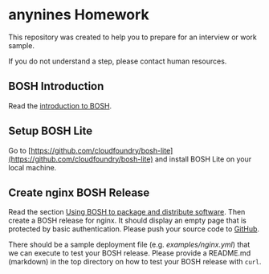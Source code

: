 # anynines Homework

This repository was created to help you to prepare for an interview or work sample.

If you do not understand a step, please contact human resources.

## BOSH Introduction

Read the [introduction to BOSH](https://bosh.io/docs#intro).

## Setup BOSH Lite

Go to [https://github.com/cloudfoundry/bosh-lite](https://github.com/cloudfoundry/bosh-lite) and install BOSH Lite on your local machine.

## Create nginx BOSH Release

Read the section [Using BOSH to package and distribute software](https://bosh.io/docs#release).
Then create a BOSH release for nginx. It should display an empty page that is protected by basic authentication.
Please push your source code to [GitHub](https://github.com/).

There should be a sample deployment file (e.g. *examples/nginx.yml*) that we can execute to test your BOSH release.
Please provide a README.md (markdown) in the top directory on how to test your BOSH release with `curl`.
